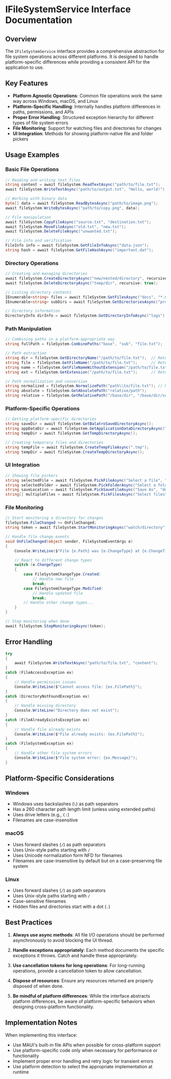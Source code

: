 # IFileSystemService Interface Documentation

## Overview

The `IFileSystemService` interface provides a comprehensive abstraction for file system operations across different platforms. It is designed to handle platform-specific differences while providing a consistent API for the application to use.

## Key Features

- **Platform Agnostic Operations**: Common file operations work the same way across Windows, macOS, and Linux
- **Platform-Specific Handling**: Internally handles platform differences in paths, permissions, and APIs
- **Proper Error Handling**: Structured exception hierarchy for different types of file system errors
- **File Monitoring**: Support for watching files and directories for changes
- **UI Integration**: Methods for showing platform-native file and folder pickers

## Usage Examples

### Basic File Operations

```csharp
// Reading and writing text files
string content = await fileSystem.ReadTextAsync("path/to/file.txt");
await fileSystem.WriteTextAsync("path/to/output.txt", "Hello, world!");

// Working with binary data
byte[] data = await fileSystem.ReadBytesAsync("path/to/image.png");
await fileSystem.WriteBytesAsync("path/to/copy.png", data);

// File manipulation
await fileSystem.CopyFileAsync("source.txt", "destination.txt");
await fileSystem.MoveFileAsync("old.txt", "new.txt");
await fileSystem.DeleteFileAsync("unwanted.txt");

// File info and verification
FileInfo info = await fileSystem.GetFileInfoAsync("data.json");
string hash = await fileSystem.GetFileHashAsync("important.dat");
```

### Directory Operations

```csharp
// Creating and managing directories
await fileSystem.CreateDirectoryAsync("new/nested/directory", recursive: true);
await fileSystem.DeleteDirectoryAsync("temp/dir", recursive: true);

// Listing directory contents
IEnumerable<string> files = await fileSystem.GetFilesAsync("docs", "*.md", recursive: true);
IEnumerable<string> subDirs = await fileSystem.GetDirectoriesAsync("project");

// Directory information
DirectoryInfo dirInfo = await fileSystem.GetDirectoryInfoAsync("logs");
```

### Path Manipulation

```csharp
// Combining paths in a platform-appropriate way
string fullPath = fileSystem.CombinePaths("base", "sub", "file.txt");

// Path extraction
string dir = fileSystem.GetDirectoryName("/path/to/file.txt");  // Returns "/path/to"
string file = fileSystem.GetFileName("/path/to/file.txt");      // Returns "file.txt"
string name = fileSystem.GetFileNameWithoutExtension("/path/to/file.txt"); // Returns "file"
string ext = fileSystem.GetExtension("/path/to/file.txt");      // Returns ".txt"

// Path normalization and conversion
string normalized = fileSystem.NormalizePath("path\\to/file.txt"); // Normalizes to platform format
string absolute = fileSystem.GetAbsolutePath("relative/path");
string relative = fileSystem.GetRelativePath("/base/dir", "/base/dir/sub/file.txt"); // Returns "sub/file.txt"
```

### Platform-Specific Operations

```csharp
// Getting platform-specific directories
string saveDir = await fileSystem.GetBalatroSaveDirectoryAsync();
string appDataDir = await fileSystem.GetApplicationDataDirectoryAsync("MyApp");
string tempDir = await fileSystem.GetTempDirectoryAsync();

// Creating temporary files and directories
string tempFile = await fileSystem.CreateTempFileAsync(".tmp");
string tempDir = await fileSystem.CreateTempDirectoryAsync();
```

### UI Integration

```csharp
// Showing file pickers
string selectedFile = await fileSystem.PickFileAsync("Select a file", "*.txt");
string selectedFolder = await fileSystem.PickFolderAsync("Select a folder");
string saveLocation = await fileSystem.PickSaveFileAsync("Save As", "document.txt", "*.txt");
string[] multipleFiles = await fileSystem.PickFilesAsync("Select files", "*.png");
```

### File Monitoring

```csharp
// Start monitoring a directory for changes
fileSystem.FileChanged += OnFileChanged;
string token = await fileSystem.StartMonitoringAsync("watch/directory", true, "*.json");

// Handle file change events
void OnFileChanged(object sender, FileSystemEventArgs e)
{
    Console.WriteLine($"File {e.Path} was {e.ChangeType} at {e.ChangeTime}");

    // React to different change types
    switch (e.ChangeType)
    {
        case FileSystemChangeType.Created:
            // Handle new file
            break;
        case FileSystemChangeType.Modified:
            // Handle updated file
            break;
        // Handle other change types...
    }
}

// Stop monitoring when done
await fileSystem.StopMonitoringAsync(token);
```

## Error Handling

```csharp
try
{
    await fileSystem.WriteTextAsync("path/to/file.txt", "content");
}
catch (FileAccessException ex)
{
    // Handle permission issues
    Console.WriteLine($"Cannot access file: {ex.FilePath}");
}
catch (DirectoryNotFoundException ex)
{
    // Handle missing directory
    Console.WriteLine("Directory does not exist");
}
catch (FileAlreadyExistsException ex)
{
    // Handle file already exists
    Console.WriteLine($"File already exists: {ex.FilePath}");
}
catch (FileSystemException ex)
{
    // Handle other file system errors
    Console.WriteLine($"File system error: {ex.Message}");
}
```

## Platform-Specific Considerations

### Windows

- Windows uses backslashes (`\`) as path separators
- Has a 260 character path length limit (unless using extended paths)
- Uses drive letters (e.g., `C:`)
- Filenames are case-insensitive

### macOS

- Uses forward slashes (`/`) as path separators
- Uses Unix-style paths starting with `/`
- Uses Unicode normalization form NFD for filenames
- Filenames are case-insensitive by default but on a case-preserving file system

### Linux

- Uses forward slashes (`/`) as path separators
- Uses Unix-style paths starting with `/`
- Case-sensitive filenames
- Hidden files and directories start with a dot (`.`)

## Best Practices

1. **Always use async methods**: All file I/O operations should be performed asynchronously to avoid blocking the UI thread.

2. **Handle exceptions appropriately**: Each method documents the specific exceptions it throws. Catch and handle these appropriately.

3. **Use cancellation tokens for long operations**: For long-running operations, provide a cancellation token to allow cancellation.

4. **Dispose of resources**: Ensure any resources returned are properly disposed of when done.

5. **Be mindful of platform differences**: While the interface abstracts platform differences, be aware of platform-specific behaviors when designing cross-platform functionality.

## Implementation Notes

When implementing this interface:

- Use MAUI's built-in file APIs when possible for cross-platform support
- Use platform-specific code only when necessary for performance or functionality
- Implement proper error handling and retry logic for transient errors
- Use platform detection to select the appropriate implementation at runtime
